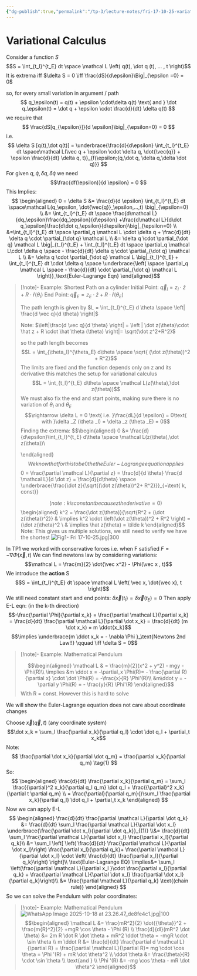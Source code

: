 ```yaml
---
{"dg-publish":true,"permalink":"/tp-3/lecture-notes/fri-17-10-25-variational-calculus/","tags":["gardenEntry"]}
---
```



# Variational Calculus 

Consider a function $S$
$$S = \int_{t_I}^{t_E} dt \space \mathcal L \left( q(t), \dot q (t), ... , t \right)$$
It is extrema iff $\delta S = 0 \iff \frac{dS}{d\epsilon}\Big|_{\epsilon =0} = 0$

so, for every small variation in argument / path  $$ q_\epsilon(t) = q(t) + \epsilon \cdot\delta q(t) \text{ and } \dot q_\epsilon(t) = \dot q + \epsilon \cdot \frac{d}{dt} \delta q(t) $$
we require that 
$$
\frac{dS[q_{\epsilon}]}{d \epsilon}\big|_{\epsilon=0} = 0
$$
i.e. 
$$
\delta S [q(t),\dot q(t)] = \underbrace{\frac{d}{d\epsilon}  \int_{t_I}^{t_E} dt \space\mathcal L(\vec q + \epsilon \cdot \delta q, \dot{\vec{q}} + \epsilon \frac{d}{dt} \delta q, t)}_{f(\epsilon;{q,\dot q, \delta q,\delta \dot q)}}
$$
For given $q,\dot q, \delta q,\delta \dot q$ we need
$$\frac{df(\epsilon)}{d \epsilon} = 0 $$
This Implies:
$$
\begin{aligned}
 0 = \delta S &= \frac{d}{d \epsilon} \int_{t_I}^{t_E} dt \space\mathcal L(q_\epsilon, \dot{\vec{q}}_\epsilon,...,t) \big|_{\epsilon=0}
 \\ &= \int_{t_I}^{t_E} dt \space  \frac{d\mathcal L}{dq_\epsilon}\frac{dq_\epsilon}{d\epsilon} +\frac{d\mathcal L}{d\dot q_\epsilon}\frac{d\dot q_\epsilon}{d\epsilon}\big|_{\epsilon=0} \\
 &=\int_{t_I}^{t_E} dt \space \partial_q \mathcal L \cdot \delta q + \frac{d}{dt} \delta q \cdot \partial_{\dot q} \mathcal L  \\
 &= \delta q \cdot \partial_{\dot q} \mathcal L  \big|_{t_I}^{t_E} + \int_{t_I}^{t_E} dt \space \partial_q \mathcal L\cdot \delta q \space - \frac{d}{dt} \delta q \cdot \partial_{\dot q} \mathcal L \\
 &=   \delta q \cdot \partial_{\dot q} \mathcal L  \big|_{t_I}^{t_E} + \int_{t_I}^{t_E} dt \cdot \delta q \space  \underbrace{\left( \space \partial_q \mathcal L  \space - \frac{d}{dt} \cdot \partial_{\dot q} \mathcal L  \right)}_\text{Euler-Lagrange Eqn}
 \end{aligned}$$
>[!note]- Example: Shortest Path on a cylinder 
>Initial Point:  $\vec q_I = z_I\cdot \hat z + R \cdot \hat r(\theta_I)$
>End Point: $\vec q_E = z_E \cdot \hat z + R \cdot \hat r(\theta_E)$
>
>The path length is given by $L = \int_{t_I}^{t_E} d \theta \space \left| \frac{d \vec q}{d \theta} \right|$
>
>Note: $\left|\frac{d \vec q}{d \theta} \right| = \left | \dot z(\theta)\cdot \hat z + R \cdot \hat \theta (\theta) \right|= \sqrt{\dot z^2+R^2}$
>
>so the path length becomes $$L = \int_{\theta_I}^{\theta_E} d\theta \space \sqrt{ (\dot z(\theta))^2 + R^2}$$
>The limits are fixed and the function depends only on z and its derivative this matches the setup for variational calculus 
>$$L = \int_{t_I}^{t_E} d\theta \space \mathcal L(z(\theta),\dot z(\theta))$$
>We must also fix the end and start points, making sure there is no variation of $\theta_I$ and $\theta_E$
> $$\rightarrow \delta L = 0 \text{ i.e. }\frac{dL}{d \epsilon} = 0\text{ with }\delta _Z (\theta _I) = \delta _z (\theta _E) = 0$$
> Finding the extrema: 
>  $$\begin{aligned}
>  0 &= \frac{d}{d\epsilon}\int_{t_I}^{t_E} d\theta \space \mathcal L(z(\theta),\dot z(\theta))\\
>  
>  \end{aligned}
>  $$
> We know that for this to be 0 the the Euler-Lagrange equation applies
> $$0 = \frac{\partial \mathcal L}{\partial z} = \frac{d}{d \theta} \frac{d \mathcal L}{d \dot z} = \frac{d}{d\theta} \space \underbrace{\frac{\dot z}{\sqrt{(\dot z(\theta))^2+ R^2}}}_{=\text{ k, const}}
> 
> $$
> (note: k is constant because z the derivative = 0)
> $$\begin{aligned}
>  k^2 = \frac{\dot z(\theta)}{\sqrt{R^2 + (\dot z(\theta))^2}} & \implies k^2 \cdot \left(\dot z(\theta))^2 + R^2 \right) = (\dot z(\theta)^2 \\
> & \implies \hat z(\theta) = \tilde k
> \end{aligned}$$
>Note: This gives us multiple solutions, we still need to verify we have the shortest
>![Fig1- Fri 17-10-25.jpg|300](/img/user/Fig1-%20Fri%2017-10-25.jpg) 


In TP1 we worked with conservative forces i.e. when F satisfied $F = - \nabla \Phi (\vec x, t)$
We can find newtons law by considering variations: 
$$\mathcal L = \frac{m}{2} \dot{\vec x^2} - \Phi(\vec x , t)$$
We introduce the **action** S
$$S = \int_{t_I}^{t_E} dt \space \mathcal L \left( \vec x, \dot{\vec x}, t \right)$$
We still need constant start and end points: $\delta \vec x(t_I) = \delta \vec x (t_E) = 0$
Then apply E-L eqn: (in the k-th direction)
$$-\frac{\partial \Phi}{\partial x_k} = \frac{\partial \mathcal L}{\partial x_k} = \frac{d}{dt} \frac{\partial \mathcal L}{\partial \dot x_k} = \frac{d}{dt} (m \dot x_k) = m \ddot{x_k}$$
$$\implies \underbrace{m \ddot x_k = - \nabla \Phi }_\text{Newtons 2nd Law!!} \qquad \iff \delta S = 0$$
>[!note]- Example: Mathematical Pendulum 
>
>$$\begin{aligned}
>\mathcal L & = \frac{m}{2}(x^2 + y^2) - mgy  - \Phi(R)\\
>\implies &m \ddot x  = -\partial_x \Phi(R)= -  \frac{\partial R}{\partial x} \cdot \dot \Phi(R) = -\frac{x}{R} \Phi'(R)\\
>&m\ddot y = -\partial y \Phi(R) = - \frac{y}{R} \Phi'(R)
>\end{aligned}$$
>With R = const.
>However this is hard to solve 

We will show the Euler-Lagrange equation does not care about coordinate changes

Choose $\vec x (\vec q, t)$ (any coordinate system)
$$\dot x_k = \sum_l \frac{\partial x_k}{\partial q_l} \cdot \dot q_l + \partial_t x_k$$
Note: 
$$
\frac{\partial \dot x_k}{\partial \dot q_m} = \frac{\partial x_k}{\partial q_m} \tag{1}
$$
So: 
$$
\begin{aligned}
\frac{d}{dt} \frac{\partial x_k}{\partial q_m} = \sum_l \frac{{\partial}^2 x_k}{\partial q_l q_m} \dot q_l + \frac{{\partial}^2 x_k}{\partial t \partial q_m} \\
= \frac{\partial}{\partial q_m}{}\sum_l \frac{\partial x_k}{\partial q_l} \dot q_l + \partial_t x_k
\end{aligned}
$$
Now we can apply E-L
$$
\begin{aligned}
\frac{d}{dt} \frac{\partial \mathcal L}{\partial \dot q_k} &= \frac{d}{dt} \sum_l \frac{\partial \mathcal L}{\partial \dot x_l} \underbrace{\frac{\partial \dot x_l}{\partial \dot q_k}}_{(1)} \\&= \frac{d}{dt} \sum_l \frac{\partial \mathcal L}{\partial \dot x_l} \frac{\partial x_l}{\partial q_k}\\
&= \sum_l \left[ \left( \frac{d}{dt} \frac{\partial \mathcal L}{\partial \dot x_l}\right) \frac{\partial x_l}{\partial q_k}+ \frac{\partial \mathcal L}{\partial \dot x_l} \cdot \left(  \frac{d}{dt} \frac{\partial x_l}{\partial q_k}\right) \right]\\
\text{Euler-Lagrange EQ} \implies&= \sum_l \left(\frac{\partial \mathcal L}{\partial x_l }\cdot \frac{\partial x_l}{\partial q_k} + \frac{\partial \mathcal L}{\partial \dot x_l} \frac{\partial \dot x_l}{\partial q_k}\right)\\
&= \frac{\partial \mathcal L}{\partial q_k} \text{(chain rule)}
\end{aligned}
$$
So we can solve the Pendulum with polar coordinates:

>[!note]- Example: Mathematical Pendulum 
>![WhatsApp Image 2025-10-18 at 23.26.47_de8fe4c1.jpg|100](/img/user/WhatsApp%20Image%202025-10-18%20at%2023.26.47_de8fe4c1.jpg)
>$$\begin{aligned} \mathcal L &= \frac{mR^2}{2} \dot{{\theta}}^2 + \frac{m{R}^2}{2} +mgR \cos \theta - \Phi (R) \\
>\frac{d}{dl}(mR^2 \dot \theta) &= 2m R \dot R \dot \theta + mR^2 \ddot \theta = -mgR \cdot \sin \theta \\
>m \ddot R &= \frac{d}{dt} \frac{\partial d \mathcal L}{\partial R} = \frac{\partial \mathcal L}{\partial R}= mg \cdot \cos \theta = \Phi '(R) + mR \dot \theta^2 \\
>\ddot \theta &= \frac{\theta}{R} \cdot \sin \theta \\
>\text{and } \\ \Phi '(R) &= -mg \cos \theta - mR \dot \theta^2
>\end{aligned}$$

